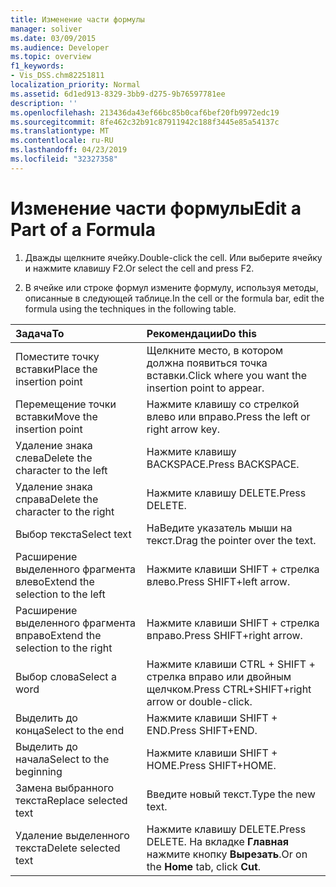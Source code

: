 ```yaml
---
title: Изменение части формулы
manager: soliver
ms.date: 03/09/2015
ms.audience: Developer
ms.topic: overview
f1_keywords:
- Vis_DSS.chm82251811
localization_priority: Normal
ms.assetid: 6d1ed913-8329-3bb9-d275-9b76597781ee
description: ''
ms.openlocfilehash: 213436da43ef66bc85b0caf6bef20fb9972edc19
ms.sourcegitcommit: 8fe462c32b91c87911942c188f3445e85a54137c
ms.translationtype: MT
ms.contentlocale: ru-RU
ms.lasthandoff: 04/23/2019
ms.locfileid: "32327358"
---
```

# <a name="edit-a-part-of-a-formula"></a><span data-ttu-id="b72ef-102">Изменение части формулы</span><span class="sxs-lookup"><span data-stu-id="b72ef-102">Edit a Part of a Formula</span></span>

1. <span data-ttu-id="b72ef-103">Дважды щелкните ячейку.</span><span class="sxs-lookup"><span data-stu-id="b72ef-103">Double-click the cell.</span></span> <span data-ttu-id="b72ef-104">Или выберите ячейку и нажмите клавишу F2.</span><span class="sxs-lookup"><span data-stu-id="b72ef-104">Or select the cell and press F2.</span></span>
    
2. <span data-ttu-id="b72ef-105">В ячейке или строке формул измените формулу, используя методы, описанные в следующей таблице.</span><span class="sxs-lookup"><span data-stu-id="b72ef-105">In the cell or the formula bar, edit the formula using the techniques in the following table.</span></span>
    
|<span data-ttu-id="b72ef-106">**Задача**</span><span class="sxs-lookup"><span data-stu-id="b72ef-106">**To**</span></span>|<span data-ttu-id="b72ef-107">**Рекомендации**</span><span class="sxs-lookup"><span data-stu-id="b72ef-107">**Do this**</span></span>|
|:-----|:-----|
| <span data-ttu-id="b72ef-108">Поместите точку вставки</span><span class="sxs-lookup"><span data-stu-id="b72ef-108">Place the insertion point</span></span>  <br/> | <span data-ttu-id="b72ef-109">Щелкните место, в котором должна появиться точка вставки.</span><span class="sxs-lookup"><span data-stu-id="b72ef-109">Click where you want the insertion point to appear.</span></span>  <br/> |
| <span data-ttu-id="b72ef-110">Перемещение точки вставки</span><span class="sxs-lookup"><span data-stu-id="b72ef-110">Move the insertion point</span></span>  <br/> | <span data-ttu-id="b72ef-111">Нажмите клавишу со стрелкой влево или вправо.</span><span class="sxs-lookup"><span data-stu-id="b72ef-111">Press the left or right arrow key.</span></span>  <br/> |
| <span data-ttu-id="b72ef-112">Удаление знака слева</span><span class="sxs-lookup"><span data-stu-id="b72ef-112">Delete the character to the left</span></span>  <br/> | <span data-ttu-id="b72ef-113">Нажмите клавишу BACKSPACE.</span><span class="sxs-lookup"><span data-stu-id="b72ef-113">Press BACKSPACE.</span></span>  <br/> |
| <span data-ttu-id="b72ef-114">Удаление знака справа</span><span class="sxs-lookup"><span data-stu-id="b72ef-114">Delete the character to the right</span></span>  <br/> | <span data-ttu-id="b72ef-115">Нажмите клавишу DELETE.</span><span class="sxs-lookup"><span data-stu-id="b72ef-115">Press DELETE.</span></span>  <br/> |
| <span data-ttu-id="b72ef-116">Выбор текста</span><span class="sxs-lookup"><span data-stu-id="b72ef-116">Select text</span></span>  <br/> | <span data-ttu-id="b72ef-117">НаВедите указатель мыши на текст.</span><span class="sxs-lookup"><span data-stu-id="b72ef-117">Drag the pointer over the text.</span></span>  <br/> |
| <span data-ttu-id="b72ef-118">Расширение выделенного фрагмента влево</span><span class="sxs-lookup"><span data-stu-id="b72ef-118">Extend the selection to the left</span></span>  <br/> | <span data-ttu-id="b72ef-119">Нажмите клавиши SHIFT + стрелка влево.</span><span class="sxs-lookup"><span data-stu-id="b72ef-119">Press SHIFT+left arrow.</span></span>  <br/> |
| <span data-ttu-id="b72ef-120">Расширение выделенного фрагмента вправо</span><span class="sxs-lookup"><span data-stu-id="b72ef-120">Extend the selection to the right</span></span>  <br/> | <span data-ttu-id="b72ef-121">Нажмите клавиши SHIFT + стрелка вправо.</span><span class="sxs-lookup"><span data-stu-id="b72ef-121">Press SHIFT+right arrow.</span></span>  <br/> |
| <span data-ttu-id="b72ef-122">Выбор слова</span><span class="sxs-lookup"><span data-stu-id="b72ef-122">Select a word</span></span>  <br/> | <span data-ttu-id="b72ef-123">Нажмите клавиши CTRL + SHIFT + стрелка вправо или двойным щелчком.</span><span class="sxs-lookup"><span data-stu-id="b72ef-123">Press CTRL+SHIFT+right arrow or double-click.</span></span>  <br/> |
| <span data-ttu-id="b72ef-124">Выделить до конца</span><span class="sxs-lookup"><span data-stu-id="b72ef-124">Select to the end</span></span>  <br/> | <span data-ttu-id="b72ef-125">Нажмите клавиши SHIFT + END.</span><span class="sxs-lookup"><span data-stu-id="b72ef-125">Press SHIFT+END.</span></span>  <br/> |
| <span data-ttu-id="b72ef-126">Выделить до начала</span><span class="sxs-lookup"><span data-stu-id="b72ef-126">Select to the beginning</span></span>  <br/> | <span data-ttu-id="b72ef-127">Нажмите клавиши SHIFT + HOME.</span><span class="sxs-lookup"><span data-stu-id="b72ef-127">Press SHIFT+HOME.</span></span>  <br/> |
| <span data-ttu-id="b72ef-128">Замена выбранного текста</span><span class="sxs-lookup"><span data-stu-id="b72ef-128">Replace selected text</span></span>  <br/> | <span data-ttu-id="b72ef-129">Введите новый текст.</span><span class="sxs-lookup"><span data-stu-id="b72ef-129">Type the new text.</span></span>  <br/> |
| <span data-ttu-id="b72ef-130">Удаление выделенного текста</span><span class="sxs-lookup"><span data-stu-id="b72ef-130">Delete selected text</span></span>  <br/> | <span data-ttu-id="b72ef-131">Нажмите клавишу DELETE.</span><span class="sxs-lookup"><span data-stu-id="b72ef-131">Press DELETE.</span></span> <span data-ttu-id="b72ef-132">На вкладке **Главная** нажмите кнопку **Вырезать**.</span><span class="sxs-lookup"><span data-stu-id="b72ef-132">Or on the **Home** tab, click **Cut**.</span></span>  <br/> |
   

